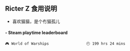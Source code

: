 ## Ricter Z 食用说明
- 喜欢猫猫，是个冇猫孤儿

<!-- steam-box start -->
#### - Steam playtime leaderboard
```text
🎮 World of Warships                 🕘 199 hrs 24 mins
```
<!-- Powered by https://github.com/YouEclipse/steam-box . -->
<!-- steam-box end -->
